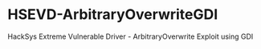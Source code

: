 # HSEVD-ArbitraryOverwriteGDI
HackSys Extreme Vulnerable Driver - ArbitraryOverwrite Exploit using GDI
